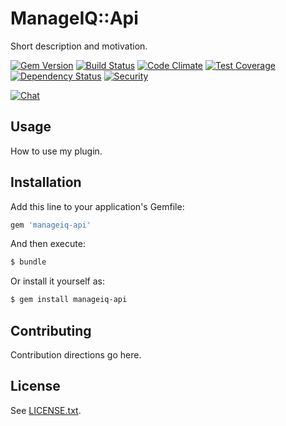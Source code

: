 # ManageIQ::Api
Short description and motivation.

[![Gem Version](https://badge.fury.io/rb/manageiq-api.svg)](http://badge.fury.io/rb/manageiq-api)
[![Build Status](https://travis-ci.org/ManageIQ/manageiq-api.svg?branch=gaprindashvili)](https://travis-ci.org/ManageIQ/manageiq-api)
[![Code Climate](https://codeclimate.com/github/ManageIQ/manageiq-api.svg)](https://codeclimate.com/github/ManageIQ/manageiq-api)
[![Test Coverage](https://codeclimate.com/github/ManageIQ/manageiq-api/badges/coverage.svg)](https://codeclimate.com/github/ManageIQ/manageiq-api/coverage)
[![Dependency Status](https://gemnasium.com/ManageIQ/manageiq-api.svg)](https://gemnasium.com/ManageIQ/manageiq-api)
[![Security](https://hakiri.io/github/ManageIQ/manageiq-api/gaprindashvili.svg)](https://hakiri.io/github/ManageIQ/manageiq-api/gaprindashvili)

[![Chat](https://badges.gitter.im/Join%20Chat.svg)](https://gitter.im/ManageIQ/api?utm_source=badge&utm_medium=badge&utm_campaign=pr-badge&utm_content=badge)

## Usage
How to use my plugin.

## Installation
Add this line to your application's Gemfile:

```ruby
gem 'manageiq-api'
```

And then execute:
```bash
$ bundle
```

Or install it yourself as:
```bash
$ gem install manageiq-api
```

## Contributing
Contribution directions go here.

## License

See [LICENSE.txt](LICENSE.txt).
